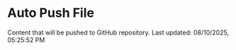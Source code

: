 # Auto Push File

Content that will be pushed to GitHub repository.
Last updated: 08/10/2025, 05:25:52 PM